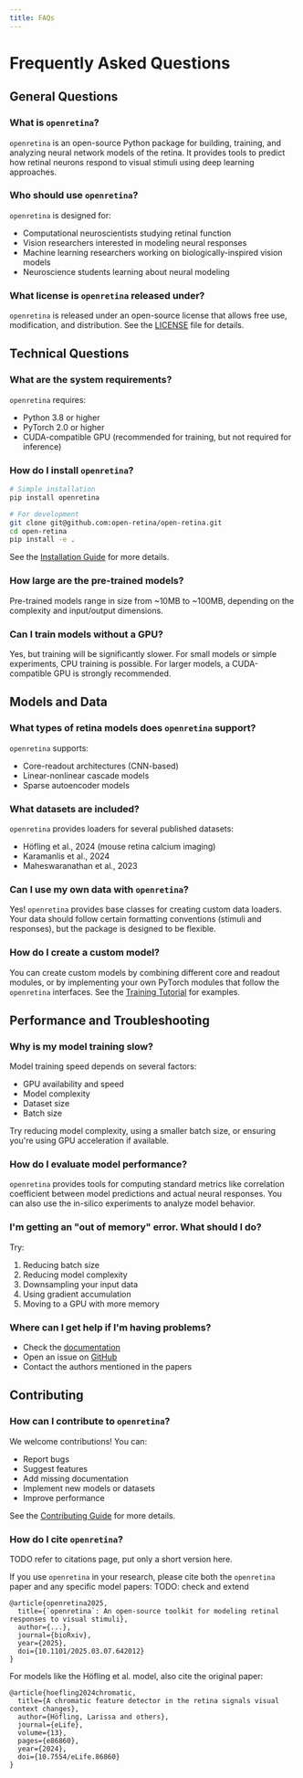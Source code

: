 ```yaml
---
title: FAQs
---
```

# Frequently Asked Questions

## **General Questions**

### What is `openretina`?

`openretina` is an open-source Python package for building, training, and analyzing neural network models of the retina. It provides tools to predict how retinal neurons respond to visual stimuli using deep learning approaches.

### Who should use `openretina`?

`openretina` is designed for:
- Computational neuroscientists studying retinal function
- Vision researchers interested in modeling neural responses
- Machine learning researchers working on biologically-inspired vision models
- Neuroscience students learning about neural modeling

### What license is `openretina` released under?

`openretina` is released under an open-source license that allows free use, modification, and distribution. See the [LICENSE](https://github.com/open-retina/open-retina/blob/main/LICENSE) file for details.

## **Technical Questions**

### What are the system requirements?

`openretina` requires:
- Python 3.8 or higher
- PyTorch 2.0 or higher
- CUDA-compatible GPU (recommended for training, but not required for inference)

### How do I install `openretina`?

```bash
# Simple installation
pip install openretina

# For development
git clone git@github.com:open-retina/open-retina.git
cd open-retina
pip install -e .
```

See the [Installation Guide](package_docs/installation.md) for more details.

### How large are the pre-trained models?

Pre-trained models range in size from ~10MB to ~100MB, depending on the complexity and input/output dimensions.

### Can I train models without a GPU?

Yes, but training will be significantly slower. For small models or simple experiments, CPU training is possible. For larger models, a CUDA-compatible GPU is strongly recommended.

## **Models and Data**

### What types of retina models does `openretina` support?

`openretina` supports:
- Core-readout architectures (CNN-based)
- Linear-nonlinear cascade models
- Sparse autoencoder models

### What datasets are included?

`openretina` provides loaders for several published datasets:
- Höfling et al., 2024 (mouse retina calcium imaging)
- Karamanlis et al., 2024
- Maheswaranathan et al., 2023

### Can I use my own data with `openretina`?

Yes! `openretina` provides base classes for creating custom data loaders. Your data should follow certain formatting conventions (stimuli and responses), but the package is designed to be flexible.

### How do I create a custom model?

You can create custom models by combining different core and readout modules, or by implementing your own PyTorch modules that follow the `openretina` interfaces. See the [Training Tutorial](package_docs/tutorials/training.md) for examples.

## **Performance and Troubleshooting**

### Why is my model training slow?

Model training speed depends on several factors:
- GPU availability and speed
- Model complexity
- Dataset size
- Batch size

Try reducing model complexity, using a smaller batch size, or ensuring you're using GPU acceleration if available.

### How do I evaluate model performance?

`openretina` provides tools for computing standard metrics like correlation coefficient between model predictions and actual neural responses. You can also use the in-silico experiments to analyze model behavior.

### I'm getting an "out of memory" error. What should I do?

Try:
1. Reducing batch size
2. Reducing model complexity
3. Downsampling your input data
4. Using gradient accumulation
5. Moving to a GPU with more memory

### Where can I get help if I'm having problems?

- Check the [documentation](https://open-retina.org/)
- Open an issue on [GitHub](https://github.com/open-retina/open-retina/issues)
- Contact the authors mentioned in the papers

## **Contributing**

### How can I contribute to `openretina`?

We welcome contributions! You can:
- Report bugs
- Suggest features
- Add missing documentation
- Implement new models or datasets
- Improve performance

See the [Contributing Guide](package_docs/contributing.md) for more details.

### How do I cite `openretina`?

TODO refer to citations page, put only a short version here.

If you use `openretina` in your research, please cite both the `openretina` paper and any specific model papers:
TODO: check and extend
```
@article{openretina2025,
  title={`openretina`: An open-source toolkit for modeling retinal responses to visual stimuli},
  author={...},
  journal={bioRxiv},
  year={2025},
  doi={10.1101/2025.03.07.642012}
}
```

For models like the Höfling et al. model, also cite the original paper:

```
@article{hoefling2024chromatic,
  title={A chromatic feature detector in the retina signals visual context changes},
  author={Höfling, Larissa and others},
  journal={eLife},
  volume={13},
  pages={e86860},
  year={2024},
  doi={10.7554/eLife.86860}
}
```
